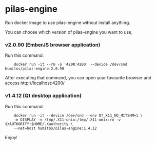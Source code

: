 # pilas-engine

Run docker image to use pilas-engine without install anything.

You can choose which version of pilas-engine you want to use,

### v2.0.90 (EmberJS browser application)

Run this command:

        docker run -it --rm -p '4200:4200' --device /dev/snd humitos/pilas-engine:2.0.90

After executing that command, you can open your favourite browser and access http://localhost:4200/

### v1.4.12 (Qt desktop application)

Run this command:

        docker run -it --device /dev/snd --env QT_X11_NO_MITSHM=1 \
        -e DISPLAY -v /tmp/.X11-unix:/tmp/.X11-unix:ro -v $XAUTHORITY:$HOME/.Xauthority \
        --net=host humitos/pilas-engine:1.4.12

Enjoy!

